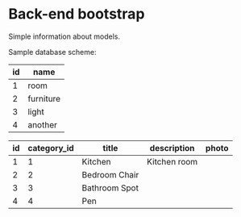 # Back-end bootstrap

Simple information about models.

Sample database scheme:

| id  | name      |
| --- | --------- |
| 1   | room      |
| 2   | furniture |
| 3   | light     |
| 4   | another   |

| id  | category_id | title         | description  | photo |
| --- | ----------- | ------------- | ------------ | ----- |
| 1   | 1           | Kitchen       | Kitchen room |       |
| 2   | 2           | Bedroom Chair |              |       |
| 3   | 3           | Bathroom Spot |              |       |
| 4   | 4           | Pen           |              |       |
